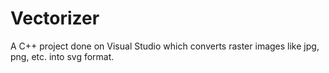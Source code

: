 # Vectorizer
A C++ project done on Visual Studio which converts raster images like jpg, png, etc. into svg format.  
